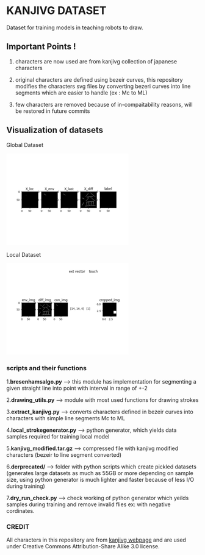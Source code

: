 # KANJIVG DATASET

Dataset for training models in teaching robots to draw.

## Important Points !

1. characters are now used are from kanjivg collection of japanese characters

2. original characters are defined using bezeir curves, this repository modifies the characters svg files by converting bezeri curves into line segments which are easier to handle (ex : Mc to ML)

3. few characters are removed because of in-compaitability reasons, will be restored in future commits

## Visualization of datasets

Global Dataset

![global dataset](./res/global_model_visualization.gif)

Local Dataset

![local dataset](./res/local_model_visualization.gif)

### scripts and their functions

1.**bresenhamsalgo.py** --> this module has implementation for segmenting a given straight line into point with interval in range of +-2

2.**drawing_utils.py** --> module with most used functions for drawing strokes

3.**extract_kanjivg.py** --> converts characters defined in bezeir curves into characters with simple line segments Mc to ML

4.**local_strokegenerator.py** --> python generator, which yields data samples required for training local model

5.**kanjivg_modified.tar.gz** --> compressed file with kanjivg modified characters (bezeir to line segment converted)

6.**derprecated/** --> folder with python scripts which create pickled datasets (generates large datasets as much as 55GB or more depending on sample size, using python generator is much lighter and faster because of less I/O during training)

7.**dry_run_check.py** --> check working of python generator which yeilds samples during training and remove invalid flies ex: with negative cordinates.

### CREDIT

All characters in this repository are from [kanjivg webpage](http://kanjivg.tagaini.net/index.html) and are used under Creative Commons Attribution-Share Alike 3.0 license.
